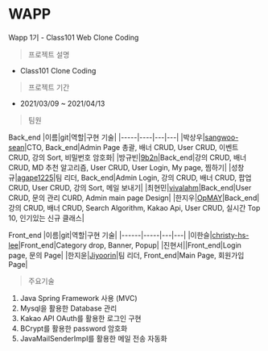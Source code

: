 # WAPP
 Wapp 1기 - Class101 Web Clone Coding 
 
 >프로젝트 설명
 - Class101 Clone Coding
  
 >프로젝트 기간
 - 2021/03/09 ~ 2021/04/13
 
 >팀원
  
 Back_end
|이름|git|역할|구현 기술|
|-----|----|---|---|
|박상우|[sangwoo-sean](https://github.com/sangwoo-sean "google link")|CTO, Back_end|Admin Page 총괄, 배너 CRUD, User CRUD, 이벤트 CRUD, 강의 Sort, 비밀번호 암호화|
|방규빈|[9b2n](https://github.com/9b2n "9b2n")|Back_end|강의 CRUD, 배너 CRUD, MD 추천 알고리즘, User CRUD, User Login, My page, 찜하기|
|성창규|[agape1225](https://github.com/agape1225 "agape1225")|팀 리더, Back_end|Admin Login, 강의 CRUD, 배너 CRUD, 팝업 CRUD, User CRUD, 강의 Sort, 메일 보내기|
|최현민|[vivalahm](https://github.com/vivalahm "vivalahm")|Back_end|User CRUD, 문의 관리 CURD, Admin main page Design|
|한지우|[OpMAY](https://github.com/OpMAY "OpMAY")|Back_end|강의 CRUD, 배너 CRUD, Search Algorithm, Kakao Api, User CRUD, 실시간 Top 10, 인기있는 신규 클래스|

Front_end
|이름|git|역할|구현 기술|
|------|-----|---|---|
|이한슬|[christy-hs-lee](https://github.com/christy-hs-lee "christy-hs-lee")|Front_end|Category drop, Banner, Popup|
|진현서||Front_end|Login page, 문의 Page|
|한지윤|[Jiyoorin](https://github.com/Jiyoorin "Jiyoorin")|팀 리더, Front_end|Main Page, 회원가입 Page|

> 주요기술
 1. Java Spring Framework 사용 (MVC)
 2. Mysql을 활용한 Database 관리
 3. Kakao API OAuth를 활용한 로그인 구현
 4. BCrypt를 활용한 password 암호화
 5. JavaMailSenderImpl를 활용한 메일 전송 자동화

